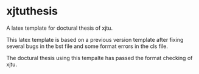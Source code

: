 # xjtuthesis
A latex template for doctural thesis of xjtu.

This latex template is based on a previous version template after fixing several bugs in the bst file and some format errors in the cls file.

The doctural thesis using this tempalte has passed the format checking of xjtu.
